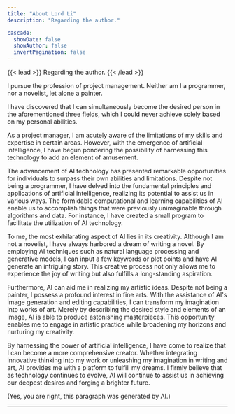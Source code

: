 ```yaml
---
title: "About Lord Li"
description: "Regarding the author."

cascade:
  showDate: false
  showAuthor: false
  invertPagination: false
---
```


{{< lead >}}
Regarding the author.
{{< /lead >}}

I pursue the profession of project management. Neither am I a programmer, nor a novelist, let alone a painter.

I have discovered that I can simultaneously become the desired person in the aforementioned three fields, which I could never achieve solely based on my personal abilities.

As a project manager, I am acutely aware of the limitations of my skills and expertise in certain areas. However, with the emergence of artificial intelligence, I have begun pondering the possibility of harnessing this technology to add an element of amusement.

The advancement of AI technology has presented remarkable opportunities for individuals to surpass their own abilities and limitations. Despite not being a programmer, I have delved into the fundamental principles and applications of artificial intelligence, realizing its potential to assist us in various ways. The formidable computational and learning capabilities of AI enable us to accomplish things that were previously unimaginable through algorithms and data. For instance, I have created a small program to facilitate the utilization of AI technology.

To me, the most exhilarating aspect of AI lies in its creativity. Although I am not a novelist, I have always harbored a dream of writing a novel. By employing AI techniques such as natural language processing and generative models, I can input a few keywords or plot points and have AI generate an intriguing story. This creative process not only allows me to experience the joy of writing but also fulfills a long-standing aspiration.

Furthermore, AI can aid me in realizing my artistic ideas. Despite not being a painter, I possess a profound interest in fine arts. With the assistance of AI's image generation and editing capabilities, I can transform my imagination into works of art. Merely by describing the desired style and elements of an image, AI is able to produce astonishing masterpieces. This opportunity enables me to engage in artistic practice while broadening my horizons and nurturing my creativity.

By harnessing the power of artificial intelligence, I have come to realize that I can become a more comprehensive creator. Whether integrating innovative thinking into my work or unleashing my imagination in writing and art, AI provides me with a platform to fulfill my dreams. I firmly believe that as technology continues to evolve, AI will continue to assist us in achieving our deepest desires and forging a brighter future.

(Yes, you are right, this paragraph was generated by AI.)


---
